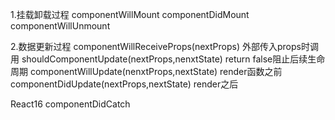1.挂载卸载过程
componentWillMount
componentDidMount
componentWillUnmount

2.数据更新过程
componentWillReceiveProps(nextProps) 外部传入props时调用
shouldComponentUpdate(nextProps,nenxtState) return false阻止后续生命周期
componentWillUpdate(nenxtProps,nextState) render函数之前
componentDidUpdate(nextProps,nextState) render之后


React16
componentDidCatch